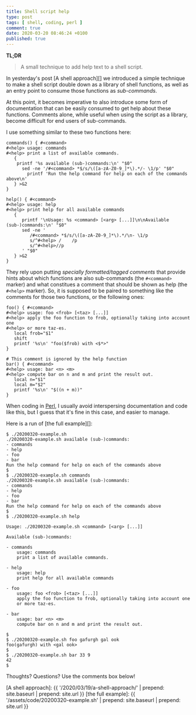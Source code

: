 ```yaml
---
title: Shell script help
type: post
tags: [ shell, coding, perl ]
comment: true
date: 2020-03-20 08:46:24 +0100
published: true
---
```


**TL;DR**

> A small technique to add help text to a shell script.

In yesterday's post [A shell approach][] we introduced a simple technique to
make a shell script double down as a library of shell functions, as well as
an entry point to consume those functions as *sub-commands*.

At this point, it becomes imperative to also introduce some form of
documentation that can be easily consumed to get help about these functions.
Comments alone, while useful when using the script as a library, become
difficult for end users of sub-commands.

I use something similar to these two functions here:

```shell
commands() { #<command>
#<help> usage: commands
#<help> print a list of available commands.
   {
   	printf '%s available (sub-)commands:\n' "$0"
      sed -ne '/#<command> *$/s/\([a-zA-Z0-9_]*\).*/- \1/p' "$0"
		printf 'Run the help command for help on each of the commands above\n'
   } >&2
}

help() { #<command>
#<help> usage: help
#<help> print help for all available commands
   {
      printf '\nUsage: %s <command> [<arg> [...]]\n\nAvailable (sub-)commands:\n' "$0"
      sed -ne '
         /#<command> *$/s/\([a-zA-Z0-9_]*\).*/\n- \1/p
         s/^#<help> /    /p
         s/^#<help>//p
      ' "$0"
   } >&2
}
```

They rely upon putting *specially formatted/tagged comments* that provide
hints about which functions are also sub-commands (the `#<command>` marker)
and what constitues a comment that should be shown as help (the `#<help>`
marker). So, it is supposed to be paired to something like the comments for
those two functions, or the following ones:

```shell
foo() { #<command>
#<help> usage: foo <frob> [<taz> [...]]
#<help> apply the foo function to frob, optionally taking into account one
#<help> or more taz-es.
   local frob="$1"
   shift
   printf '%s\n' "foo($frob) with <$*>"
}

# This comment is ignored by the help function
bar() { #<command>
#<help> usage: bar <n> <m>
#<help> compute bar on n and m and print the result out.
   local n="$1"
   local m="$2"
   printf '%s\n' "$((n + m))"
}
```

When coding in [Perl][], I usually avoid interspersing documentation and
code like this, but I guess that it's fine in this case, and easier to
manage.

Here is a run of [the full example][]:

```shell
$ ./20200320-example.sh 
./20200320-example.sh available (sub-)commands:
- commands
- help
- foo
- bar
Run the help command for help on each of the commands above
$ 
$ ./20200320-example.sh commands
./20200320-example.sh available (sub-)commands:
- commands
- help
- foo
- bar
Run the help command for help on each of the commands above
$ 
$ ./20200320-example.sh help

Usage: ./20200320-example.sh <command> [<arg> [...]]

Available (sub-)commands:

- commands
    usage: commands
    print a list of available commands.

- help
    usage: help
    print help for all available commands

- foo
    usage: foo <frob> [<taz> [...]]
    apply the foo function to frob, optionally taking into account one
    or more taz-es.

- bar
    usage: bar <n> <m>
    compute bar on n and m and print the result out.

$ 
$ ./20200320-example.sh foo gafurgh gal ook
foo(gafurgh) with <gal ook>
$ 
$ ./20200320-example.sh bar 33 9
42
$ 
```

Thoughts? Questions? Use the comments box below!

[Perl]: https://www.perl.org/
[A shell approach]: {{ '/2020/03/19/a-shell-approach/' | prepend: site.baseurl | prepend: site.url }}
[the full example]: {{ '/assets/code/20200320-example.sh' | prepend: site.baseurl | prepend: site.url }}

